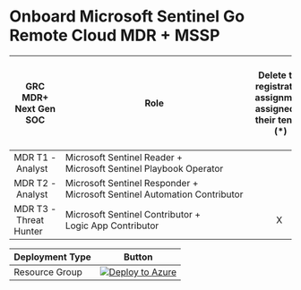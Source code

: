 # Onboard Microsoft Sentinel Go Remote Cloud MDR + MSSP

| GRC MDR+ Next Gen SOC | Role | Delete the registration assignment assigned to their tenant (*) | Create and run Playbooks | Create automation Rules to run Playbooks | Can run Playbook Manually | Create and edit workbooks, analytic rules and other Azure Sentinel Resources | Manage incidents (dismiss, assign etc) | View data, incidents, dashboards and other Azure Sentinel resources |
|----------------------|------|----------------------------------------------------------------|--------------------------|------------------------------------------|--------------------------|--------------------------------------------------------------------|-------------------------------------|------------------------------------------------------------|
| MDR&nbsp;T1&nbsp;-&nbsp;Analyst     | Microsoft&nbsp;Sentinel&nbsp;Reader + Microsoft&nbsp;Sentinel&nbsp;Playbook&nbsp;Operator | | &nbsp;&nbsp;&nbsp;&nbsp;&nbsp;&nbsp;&nbsp;&nbsp;&nbsp;&nbsp;X&emsp;&emsp;&emsp; | | | | | &nbsp;&nbsp;&nbsp;&nbsp;&nbsp;&nbsp;&nbsp;&nbsp;&nbsp;&nbsp;X&emsp;&emsp;&emsp; |
| MDR&nbsp;T2&nbsp;-&nbsp;Analyst     | Microsoft&nbsp;Sentinel&nbsp;Responder + Microsoft&nbsp;Sentinel&nbsp;Automation&nbsp;Contributor | | &nbsp;&nbsp;&nbsp;&nbsp;&nbsp;&nbsp;&nbsp;&nbsp;&nbsp;&nbsp;X&emsp;&emsp;&emsp; | | &nbsp;&nbsp;&nbsp;&nbsp;&nbsp;&nbsp;&nbsp;&nbsp;&nbsp;&nbsp;X&emsp;&emsp;&emsp; | | | &nbsp;&nbsp;&nbsp;&nbsp;&nbsp;&nbsp;&nbsp;&nbsp;&nbsp;&nbsp;X&emsp;&emsp;&emsp; |
| MDR&nbsp;T3&nbsp;-&nbsp;Threat Hunter | Microsoft&nbsp;Sentinel&nbsp;Contributor + Logic&nbsp;App&nbsp;Contributor | &nbsp;&nbsp;&nbsp;&nbsp;&nbsp;&nbsp;&nbsp;&nbsp;&nbsp;&nbsp;X&emsp;&emsp;&emsp; | &nbsp;&nbsp;&nbsp;&nbsp;&nbsp;&nbsp;&nbsp;&nbsp;&nbsp;&nbsp;X&emsp;&emsp;&emsp; | &nbsp;&nbsp;&nbsp;&nbsp;&nbsp;&nbsp;&nbsp;&nbsp;&nbsp;&nbsp;X&emsp;&emsp;&emsp; | &nbsp;&nbsp;&nbsp;&nbsp;&nbsp;&nbsp;&nbsp;&nbsp;&nbsp;&nbsp;X&emsp;&emsp;&emsp; | &nbsp;&nbsp;&nbsp;&nbsp;&nbsp;&nbsp;&nbsp;&nbsp;&nbsp;&nbsp;X&emsp;&emsp;&emsp; | &nbsp;&nbsp;&nbsp;&nbsp;&nbsp;&nbsp;&nbsp;&nbsp;&nbsp;&nbsp;X&emsp;&emsp;&emsp; | &nbsp;&nbsp;&nbsp;&nbsp;&nbsp;&nbsp;&nbsp;&nbsp;&nbsp;&nbsp;X&emsp;&emsp;&emsp; |




|Deployment Type | Button |
|----------------|--------|
| Resource Group | [![Deploy to Azure](https://aka.ms/deploytoazurebutton)](https://portal.azure.com/#create/Microsoft.Template/uri/https%3A%2F%2Fraw.githubusercontent.com%2FShviamGRC%2FMSSP%2Fmain%2FrgDelegatedResourceManagement.json) |
